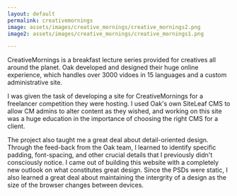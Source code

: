 ```yaml
---
layout: default
permalink: creativemornings
image: assets/images/creative_mornings/creative_mornings2.png
image2: assets/images/creative_mornings/creative_mornings1.png

---
```


CreativeMornings is a breakfast lecture series provided for creatives all around the planet. Oak developed and designed their huge online experience, which handles over 3000 vidoes in 15 languages and a custom administrative site.

I was given the task of developing a site for CreativeMornings for a freelancer competition they were hosting. I used Oak's own SiteLeaf CMS to allow CM admins to alter content as they wished, and working on this site was a huge education in the importance of choosing the right CMS for a client.

The project also taught me a great deal about detail-oriented design. Through the feed-back from the Oak team, I learned to identify specific padding, font-spacing, and other crucial details that I previously didn't consciously notice. I came out of building this website with a completely new outlook on what constitutes great design. Since the PSDs were static, I also learned a great deal about maintaining the intergrity of a design as the size of the browser changes between devices. 
